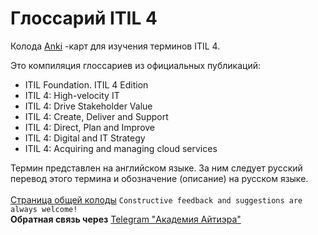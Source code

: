 # Глоссарий ITIL 4
Колода [Anki](https://apps.ankiweb.net) -карт для изучения терминов ITIL 4.

Это компиляция глоссариев из официальных публикаций:
- ITIL Foundation. ITIL 4 Edition
- ITIL 4: High-velocity IT
- ITIL 4: Drive Stakeholder Value
- ITIL 4: Create, Deliver and Support
- ITIL 4: Direct, Plan and Improve
- ITIL 4: Digital and IT Strategy
- ITIL 4: Acquiring and managing cloud services

Термин представлен на английском языке. За ним следует русский перевод этого термина и обозначение (описание) на русском языке.<br><br>
[Страница общей колоды](https://ankiweb.net/shared/info/1482038063)
`Constructive feedback and suggestions are always welcome!`<br>
<b>Обратная связь через</b> [Telegram "Академия Айтиэра"](https://t.me/itera_academy)
